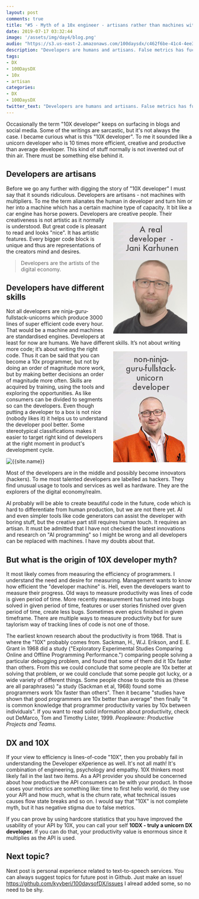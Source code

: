 ```yaml
---
layout: post
comments: true
title: "#5 - Myth of a 10x engineer - artisans rather than machines with multipliers."
date: 2019-07-17 03:32:44
image: '/assets/img/day4/blog.png'
audio: "https://s3.us-east-2.amazonaws.com/100daysdx/c462f6be-41c4-4ee3-ba3d-ceb18b3573d3.mp3"
description: "Developers are humans and artisans. False metrics has fucked up 10X term."
tags:
- DX 
- 100DaysDX
- 10x 
- artisan
categories:
- DX
- 100DaysDX
twitter_text: "Developers are humans and artisans. False metrics has fucked up 10X term."
---
```



Occasionally the term "10X developer" keeps on surfacing in blogs and social media. Some of the writings are sarcastic, but it's not always the case. I became curious what is this "10X developer". To me it sounded like a unicorn developer who is 10 times more efficient, creative and productive than average developer. This kind of stuff normally is not invented out of thin air. There must be something else behind it. 

## Developers are artisans

Before we go any further with digging the story of "10X developer" I must say that it sounds ridiculous. Developers are artisans - not machines with multipliers. To me the term alianates the human in developer and turn him or her into a machine which has a certain machine type of capacity. It bit like a car engine has horse powers. Developers are creative people. <a href="https://twitter.com/janik6n"><img itemprop="image" style="float:right; margin:15px;" src="/assets/img/day5/ninja-real.png" alt="{{site.name}}"></a> Their creativeness is not artistic as it normally is understood. But great code is pleasant to read and looks "nice". It has artistic features. Every bigger code block is unique and thus are representations of the creators mind and desires. 

> Developers are the artists of the digital economy. 

## Developers have different skills

Not all developers are ninja-guru-fullstack-unicorns which produce 3000 lines of super efficient code every hour. That would be a machine and machines are standardised engines. Developers at least for now are humans. We have different skills. <img itemprop="image" style="float:right; margin:15px;" src="/assets/img/day5/ninja.png" alt="{{site.name}}"> It’s not about writing more code; it’s about writing the right code. Thus it can be said that you can become a 10x programmer, but not by doing an order of magnitude more work, but by making better decisions an order of magnitude more often. Skills are acquired by training, using the tools and exploring the opportunities. As like consumers can be divided to segments so can the developers. Even though putting a developer to a box is not nice (nobody likes it) it helps us to understand the developer pool better. Some stereotypical classifications makes it easier to target right kind of developers at the right moment in product's development cycle. 

<img itemprop="image" src="{{site.baseurl}}/assets/img/day5/segments.png" alt="{{site.name}}">

Most of the developers are in the middle and possibly become innovators (hackers). To me most talented developers are labelled as hackers. They find unusual usage to tools and services as well as hardware. They are the explorers of the digital economy/realm. 

AI probably will be able to create beautiful code in the future, code which is hard to differentiate from human production, but we are not there yet. AI and even simpler tools like code generators can assist the developer with boring stuff, but the creative part still requires human touch. It requires an artisan. It must be admitted that I have not checked the latest innovations and research on "AI programming" so I might be wrong and all developers can be replaced with machines. I have my doubts about that. 

## But what is the origin of 10X developer myth?

It most likely comes from measuring the efficiency of programmers. I understand the need and desire for measuring. Management wants to know how efficient the "developer machine" is. Hell, even the developers want to measure their progress. Old ways to measure productivity was lines of code is given period of time. More recently measurement has turned into bugs solved in given period of time, features or user stories finished over given period of time, create less bugs. Sometimes even epics finished in given timeframe. There are multiple ways to measure productivity but for sure taylorism way of tracking lines of code is not one of those. 

The earliest known research about the productivity is from 1968. That is where the "10X" probably comes from. Sackman, H., W.J. Erikson, and E. E. Grant in 1968 did a study ("Exploratory Experimental Studies Comparing Online and Offline Programming Performance.") comparing people solving a particular debugging problem, and found that some of them did it 10x faster than others. From this we could conclude that some people are 10x better at solving that problem, or we could conclude that some people got lucky, or a wide variety of different things. Some people chose to quote this as (these are all paraphrases) "a study (Sackman et al, 1968) found some programmers work 10x faster than others". Then it became "studies have shown that good programmers are 10x better than average" then finally "it is common knowledge that programmer productivity varies by 10x between individuals". If you want to read solid information about productivity, check out DeMarco, Tom and Timothy Lister, 1999. _Peopleware: Productive Projects and Teams._  

## DX and 10X 

If your view to efficiency is lines-of-code "10X", then you probably fail in understanding the Developer eXperience as well. It's not all math! It's combination of engineering, psychology and empathy. 10X thinkers most likely fail in the last two items. As a API provider you should be concerned about how productive the API consumers can be with your product. In those cases your metrics are something like: time to first hello world, do they use your API and how much, what is the churn rate, what technical issues causes flow state breaks and so on. I would say that "10X" is not complete myth, but it has negative stigma due to false metrics. 

If you can prove by using hardcore statistics that you have improved the usability of your API by 10X, you can call your self **10DX - truly a unicorn DX developer.** If you can do that, your productivity value is enormous since it multiplies as the API is used.    

## Next topic? 

Next post is personal experience related to text-to-speech services. You can always suggest topics for future post in Github. Just make an issue! https://github.com/kyyberi/100daysofDX/issues I alread added some, so no need to be shy. 